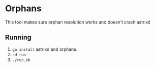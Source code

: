 # Orphans
This tool makes sure orphan resolution works and doesn't crash astrixd

## Running
 1. `go install` astrixd and orphans.
 2. `cd run`
 3. `./run.sh`


